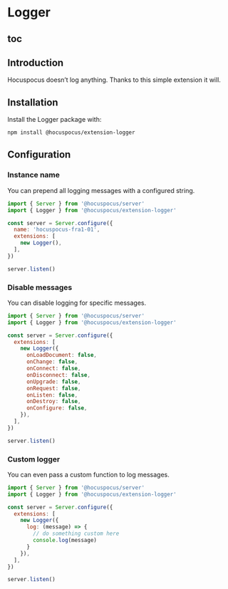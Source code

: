 # Logger

## toc

## Introduction
Hocuspocus doesn’t log anything. Thanks to this simple extension it will.

## Installation
Install the Logger package with:

```bash
npm install @hocuspocus/extension-logger
```

## Configuration
### Instance name
You can prepend all logging messages with a configured string.

```js
import { Server } from '@hocuspocus/server'
import { Logger } from '@hocuspocus/extension-logger'

const server = Server.configure({
  name: 'hocuspocus-fra1-01',
  extensions: [
    new Logger(),
  ],
})

server.listen()
```

### Disable messages
You can disable logging for specific messages.

```js
import { Server } from '@hocuspocus/server'
import { Logger } from '@hocuspocus/extension-logger'

const server = Server.configure({
  extensions: [
    new Logger({
      onLoadDocument: false,
      onChange: false,
      onConnect: false,
      onDisconnect: false,
      onUpgrade: false,
      onRequest: false,
      onListen: false,
      onDestroy: false,
      onConfigure: false,
    }),
  ],
})

server.listen()
```

### Custom logger
You can even pass a custom function to log messages.

```js
import { Server } from '@hocuspocus/server'
import { Logger } from '@hocuspocus/extension-logger'

const server = Server.configure({
  extensions: [
    new Logger({
      log: (message) => {
        // do something custom here
        console.log(message)
      }
    }),
  ],
})

server.listen()
```
